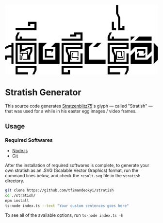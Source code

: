 <img src=".github/stratish glyph generator.png"/>

# Stratish Generator

This source code generates [Stratzenblitz75](https://www.youtube.com/c/Stratzenblitz75)'s glyph ― called "Stratish" ― that was used for a while in his easter egg images / video frames.

## Usage

### Required Softwares
 * [Node.js](https://nodejs.org/)
 * [Git](https://git-scm.com/downloads)

After the installation of required softwares is complete, to generate your own stratish as an .SVG (Scalable Vector Graphics) format, run the command lines below, and check the `result.svg` file in the `stratish` directory.

```bash
git clone https://github.com/tf2mandeokyi/stratish
cd ./stratish/
npm install
ts-node index.ts --text "Your custom sentences goes here"
```

To see all of the available options, run `ts-node index.ts -h`

